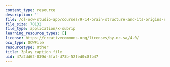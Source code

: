 ```yaml
---
content_type: resource
description: ''
file: /ol-ocw-studio-app/courses/9-14-brain-structure-and-its-origins-spring-2014/47a2dd62039d5fafd73b52fed0c8fb47_555144.srt
file_size: 70132
file_type: application/x-subrip
learning_resource_types: []
license: https://creativecommons.org/licenses/by-nc-sa/4.0/
ocw_type: OCWFile
resourcetype: Other
title: 3play caption file
uid: 47a2dd62-039d-5faf-d73b-52fed0c8fb47
---
```

